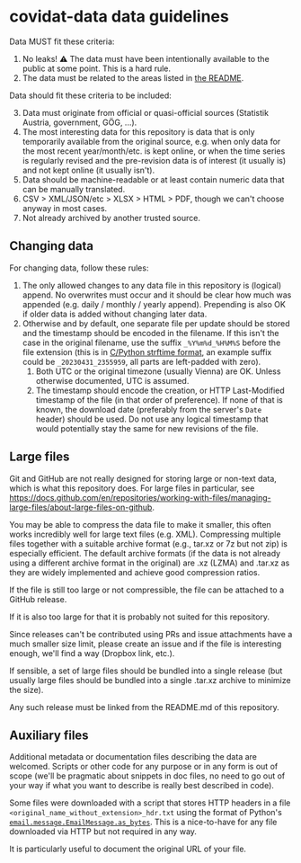 # covidat-data data guidelines

Data MUST fit these criteria:

1. No leaks! ⚠ The data must have been intentionally available to the public
  at some point. This is a hard rule.
2. The data must be related to the areas listed in [the README](./README.md).

Data should fit these criteria to be included:

3. Data must originate from official or quasi-official sources
   (Statistik Austria, government, GÖG, ...).
4. The most interesting data for this repository is data that is only
  temporarily available from the original source, e.g. when only data for the most recent year/month/etc. is kept online, or when the time series is
  regularly revised and the pre-revision data is of interest (it usually
  is) and not kept online (it usually isn't).
5. Data should be machine-readable or at least contain numeric data
  that can be manually translated.
6. CSV > XML/JSON/etc > XLSX > HTML > PDF, though we can't choose anyway in most
   cases.
7. Not already archived by another trusted source.

## Changing data

For changing data, follow these rules:

1. The only allowed changes to any data file in this repository is (logical) append.
   No overwrites must occur and it should be clear how much was appended
   (e.g. daily / monthly / yearly append). Prepending is also OK if older data
   is added without changing later data.
2. Otherwise and by default,
   one separate file per update should be stored and the timestamp
   should be encoded in the filename. If this isn't the case in the original
   filename, use the suffix `_%Y%m%d_%H%M%S` before the file extension
   (this is in
   [C/Python strftime format](https://docs.python.org/3.11/library/datetime.html#strftime-and-strptime-format-codes), an example suffix
   could be `_20230431_2355959`, all parts are left-padded with zero).
   1. Both UTC or the original timezone (usually Vienna) are OK.
      Unless otherwise documented, UTC is assumed.
   2. The timestamp should encode the creation, or HTTP Last-Modified timestamp
      of the file (in that order of preference). If none of that is known, the
      download date (preferably from the server's `Date` header) should be used.
      Do not use any logical timestamp that would potentially stay the same for
      new revisions of the file.

## Large files

Git and GitHub are not really designed for storing large or non-text data,
which is what this repository does. For large files in particular, see
<https://docs.github.com/en/repositories/working-with-files/managing-large-files/about-large-files-on-github>.

You may be able to compress the data file to make it smaller, this often works
incredibly well for large text files (e.g. XML). Compressing multiple files
together with a suitable archive format (e.g., tar.xz or 7z but not zip)
is especially efficient. The default archive formats (if the data is not
already using a different archive format in the original) are .xz (LZMA) and
.tar.xz as they are widely implemented and achieve good compression ratios.

If the file is still too large or not compressible,
the file can be attached to a GitHub release.

If it is also too large for that it is probably not suited for this repository.

Since releases can't be contributed using PRs and issue attachments have a much smaller size limit, please create an issue and if the file is interesting
enough, we'll find a way (Dropbox link, etc.).

If sensible, a set of large files should be bundled into a single release
(but usually large files should be bundled into a single .tar.xz archive
to minimize the size).

Any such release must be linked from the README.md of this repository.

## Auxiliary files

Additional metadata or documentation files describing the data are welcomed.
Scripts or other code for any purpose or in any form is out of scope
(we'll be pragmatic about snippets in doc files, no need to go out of your
way if what you want to describe is really best described in code).

Some files were downloaded with a script that stores HTTP headers in a file
`<original_name_without_extension>_hdr.txt` using the format of Python's
[`email.message.EmailMessage.as_bytes`](https://docs.python.org/3.11/library/email.message.html#email.message.EmailMessage.as_bytes).
This is a nice-to-have for any file downloaded via HTTP but not required in any way.

It is particularly useful to document the original URL of your file.
